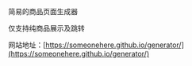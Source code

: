 简易的商品页面生成器

仅支持纯商品展示及跳转

网站地址：[https://someonehere.github.io/generator/](https://someonehere.github.io/generator/)
